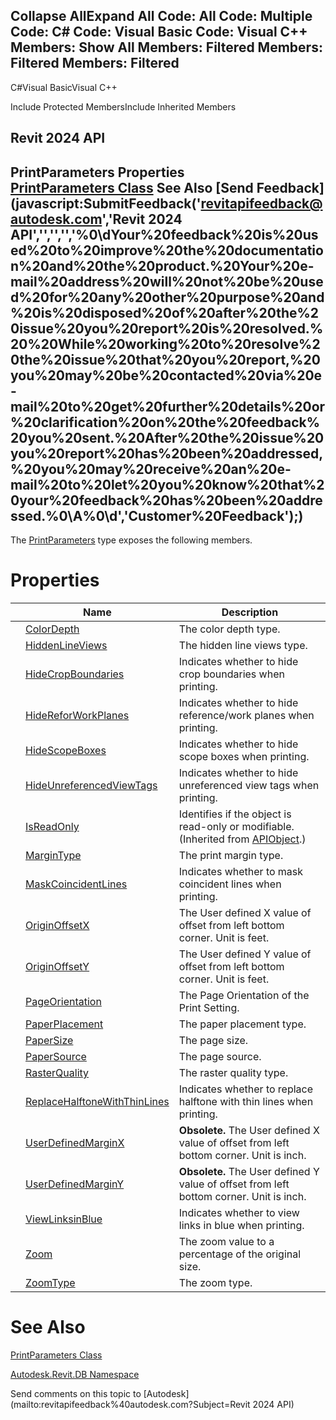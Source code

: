 ﻿

Collapse AllExpand All Code: All Code: Multiple Code: C# Code: Visual Basic Code: Visual C++  Members: Show All Members: Filtered Members: Filtered Members: Filtered   
---  
  
C#Visual BasicVisual C++

Include Protected MembersInclude Inherited Members

Revit 2024 API  
---  
PrintParameters Properties  
[PrintParameters Class](59e6cfe9-b1e8-70c0-814b-ee69c8fca411.md) See Also [Send Feedback](javascript:SubmitFeedback\('revitapifeedback@autodesk.com','Revit 2024 API','','','','%0\\dYour%20feedback%20is%20used%20to%20improve%20the%20documentation%20and%20the%20product.%20Your%20e-mail%20address%20will%20not%20be%20used%20for%20any%20other%20purpose%20and%20is%20disposed%20of%20after%20the%20issue%20you%20report%20is%20resolved.%20%20While%20working%20to%20resolve%20the%20issue%20that%20you%20report,%20you%20may%20be%20contacted%20via%20e-mail%20to%20get%20further%20details%20or%20clarification%20on%20the%20feedback%20you%20sent.%20After%20the%20issue%20you%20report%20has%20been%20addressed,%20you%20may%20receive%20an%20e-mail%20to%20let%20you%20know%20that%20your%20feedback%20has%20been%20addressed.%0\\A%0\\d','Customer%20Feedback'\);)  
---  
  
The [PrintParameters](59e6cfe9-b1e8-70c0-814b-ee69c8fca411.md) type exposes the following members.

# Properties

|  | Name | Description |
| --- | --- | --- |
|  | [ColorDepth](40291119-d43c-8246-053c-53bcac86813f.md) | The color depth type. |
|  | [HiddenLineViews](9c3b73b4-0af6-00f7-01f2-2f5890c03e92.md) | The hidden line views type. |
|  | [HideCropBoundaries](af510710-7d98-b135-5e2d-e2368b45c978.md) | Indicates whether to hide crop boundaries when printing. |
|  | [HideReforWorkPlanes](a9a59188-02a7-51ea-754e-fafbd719272f.md) | Indicates whether to hide reference/work planes when printing. |
|  | [HideScopeBoxes](35cd76fc-ba75-7d6d-ca28-16b13f618f31.md) | Indicates whether to hide scope boxes when printing. |
|  | [HideUnreferencedViewTags](1906a8c6-a13e-8d93-7d79-11ba3c09fdb7.md) | Indicates whether to hide unreferenced view tags when printing. |
|  | [IsReadOnly](d516bcd2-a3fd-a578-58f6-f1add979bd07.md) | Identifies if the object is read-only or modifiable. (Inherited from [APIObject](beb86ef5-39ad-3f0d-0cd9-0c929387a2bb.md).) |
|  | [MarginType](82d48d94-0d91-9c48-efc7-f7d58c3da411.md) | The print margin type. |
|  | [MaskCoincidentLines](038e14ee-79d7-a8b7-3a99-676bebd8ec7b.md) | Indicates whether to mask coincident lines when printing. |
|  | [OriginOffsetX](f9393938-c372-3ac2-354e-68ec25ca3ecc.md) | The User defined X value of offset from left bottom corner. Unit is feet. |
|  | [OriginOffsetY](13d170ba-6415-f220-a557-7c24d201480c.md) | The User defined Y value of offset from left bottom corner. Unit is feet. |
|  | [PageOrientation](96d27272-150f-d3dc-475c-0f15584e2048.md) | The Page Orientation of the Print Setting. |
|  | [PaperPlacement](43c1cf71-3077-f72b-425a-f3e6173d2953.md) | The paper placement type. |
|  | [PaperSize](7a3778e5-6a20-2ac7-0986-60effa282194.md) | The page size. |
|  | [PaperSource](e3a46d35-cc18-9fb4-e325-fba0de25f471.md) | The page source. |
|  | [RasterQuality](dfdee0df-9201-00d0-ba97-afcc546e4ee3.md) | The raster quality type. |
|  | [ReplaceHalftoneWithThinLines](ebe646d0-c98f-915d-cf66-dde6fdf5d48c.md) | Indicates whether to replace halftone with thin lines when printing. |
|  | [UserDefinedMarginX](6767fbd3-bddd-f1f7-79b9-7f8a2b3cfcfa.md) | **Obsolete.** The User defined X value of offset from left bottom corner. Unit is inch. |
|  | [UserDefinedMarginY](272124bf-aa6c-e46e-eb54-0ea012536cf9.md) | **Obsolete.** The User defined Y value of offset from left bottom corner. Unit is inch. |
|  | [ViewLinksinBlue](8dcdb2b1-6898-da12-5f64-363e3216ce8d.md) | Indicates whether to view links in blue when printing. |
|  | [Zoom](e99b9873-6f26-f83b-18c3-ee2cea834775.md) | The zoom value to a percentage of the original size. |
|  | [ZoomType](cb2bd8d8-5080-61ed-1fda-fee4ca683a61.md) | The zoom type. |
  
# See Also

[PrintParameters Class](59e6cfe9-b1e8-70c0-814b-ee69c8fca411.md)

[Autodesk.Revit.DB Namespace](87546ba7-461b-c646-cbb1-2cb8f5bff8b2.md)

Send comments on this topic to [Autodesk](mailto:revitapifeedback%40autodesk.com?Subject=Revit 2024 API)